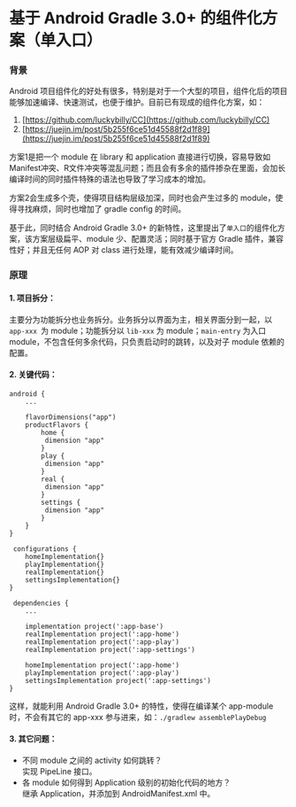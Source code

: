 # 基于 Android Gradle 3.0+ 的组件化方案（单入口）

### 背景
Android 项目组件化的好处有很多，特别是对于一个大型的项目，组件化后的项目能够加速编译、快速测试，也便于维护。目前已有现成的组件化方案，如：
1. [https://github.com/luckybilly/CC](https://github.com/luckybilly/CC)
2. [https://juejin.im/post/5b255f6ce51d45588f2d1f89](https://juejin.im/post/5b255f6ce51d45588f2d1f89)

方案1是把一个 module 在 library 和 application 直接进行切换，容易导致如Manifest冲突、R文件冲突等混乱问题；而且会有多余的插件掺杂在里面，会加长编译时间的同时插件特殊的语法也导致了学习成本的增加。

方案2会生成多个壳，使得项目结构层级加深，同时也会产生过多的 module，使得寻找麻烦，同时也增加了 gradle config 的时间。

基于此，同时结合 Android Gradle 3.0+ 的新特性，这里提出了`单入口`的组件化方案，该方案层级扁平、module 少、配置灵活；同时基于官方 Gradle 插件，兼容性好；并且无任何 AOP 对 class 进行处理，能有效减少编译时间。

### 原理

#### 1. 项目拆分：

主要分为功能拆分也业务拆分。业务拆分以界面为主，相关界面分到一起，以 `app-xxx `为 module；功能拆分以 `lib-xxx` 为 module；`main-entry` 为入口 module，不包含任何多余代码，只负责启动时的跳转，以及对子 module 依赖的配置。

#### 2. 关键代码：

    android {
        ...
        
        flavorDimensions("app")
        productFlavors {
            home {
             dimension "app"
            }
            play {
             dimension "app"
            }
            real {
             dimension "app"
            }
            settings {
             dimension "app"
            }
        }
    }
     
     configurations {
        homeImplementation{}
        playImplementation{}
        realImplementation{}
        settingsImplementation{}
    }
     
     dependencies {
        ...
     
        implementation project(':app-base')
        realImplementation project(':app-home')
        realImplementation project(':app-play')
        realImplementation project(':app-settings')
        
        homeImplementation project(':app-home')
        playImplementation project(':app-play')
        settingsImplementation project(':app-settings')
    }

这样，就能利用 Android Gradle 3.0+ 的特性，使得在编译某个 app-module 时，不会有其它的 app-xxx 参与进来，如：`./gradlew assemblePlayDebug`

#### 3. 其它问题：
- 不同 module 之间的 activity 如何跳转？  
  实现 PipeLine 接口。
- 各 module 如何得到 Application 级别的初始化代码的地方？  
  继承 Application，并添加到 AndroidManifest.xml 中。

